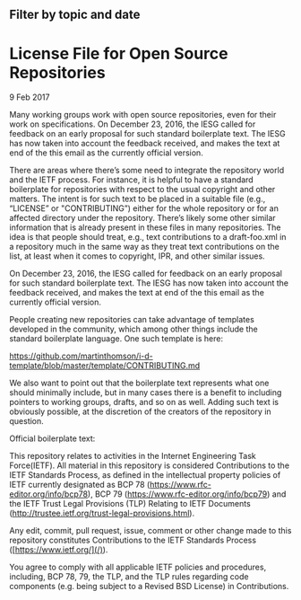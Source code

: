 Filter by topic and date
------------------------

License File for Open Source Repositories
=========================================

9 Feb 2017

Many working groups work with open source repositories, even for their work on specifications. On December 23, 2016, the IESG called for feedback on an early proposal for such standard boilerplate text. The IESG has now taken into account the feedback received, and makes the text at end of the this email as the currently official version.

There are areas where there’s some need to integrate the repository world and the IETF process. For instance, it is helpful to have a standard boilerplate for repositories with respect to the usual copyright and other matters. The intent is for such text to be placed in a suitable file (e.g., “LICENSE” or "CONTRIBUTING”) either for the whole repository or for an affected directory under the repository. There’s likely some other similar information that is already present in these files in many repositories. The idea is that people should treat, e.g., text contributions to a draft-foo.xml in a repository much in the same way as they treat text contributions on the list, at least when it comes to copyright, IPR, and other similar issues.

On December 23, 2016, the IESG called for feedback on an early proposal for such standard boilerplate text. The IESG has now taken into account the feedback received, and makes the text at end of the this email as the currently official version.

People creating new repositories can take advantage of templates developed in the community, which among other things include the standard boilerplate language. One such template is here:

<https://github.com/martinthomson/i-d-template/blob/master/template/CONTRIBUTING.md>

We also want to point out that the boilerplate text represents what one should minimally include, but in many cases there is a benefit to including pointers to working groups, drafts, and so on as well. Adding such text is obviously possible, at the discretion of the creators of the repository in question.

Official boilerplate text:

This repository relates to activities in the Internet Engineering Task Force(IETF). All material in this repository is considered Contributions to the IETF Standards Process, as defined in the intellectual property policies of IETF currently designated as BCP 78 (<https://www.rfc-editor.org/info/bcp78>), BCP 79 (<https://www.rfc-editor.org/info/bcp79>) and the IETF Trust Legal Provisions (TLP) Relating to IETF Documents (<http://trustee.ietf.org/trust-legal-provisions.html>).

Any edit, commit, pull request, issue, comment or other change made to this repository constitutes Contributions to the IETF Standards Process ([https://www.ietf.org/](/)).

You agree to comply with all applicable IETF policies and procedures, including, BCP 78, 79, the TLP, and the TLP rules regarding code components (e.g. being subject to a Revised BSD License) in Contributions.  


